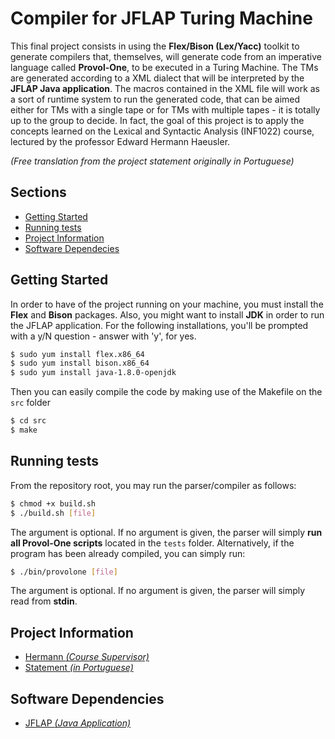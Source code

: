 # Compiler for JFLAP Turing Machine

This final project consists in using the **Flex/Bison (Lex/Yacc)** toolkit to generate compilers that, themselves, will generate code from an imperative language called **Provol-One**, to be executed in a Turing Machine. The TMs are generated according to a XML dialect that will be interpreted by the **JFLAP Java application**. The macros contained in the XML file will work as a sort of runtime system to run the generated code, that can be aimed either for TMs with a single tape or for TMs with multiple tapes - it is totally up to the group to decide. In fact, the goal of this project is to apply the concepts learned on the Lexical and Syntactic Analysis (INF1022) course, lectured by the professor Edward Hermann Haeusler.

*(Free translation from the project statement originally in Portuguese)*

## Sections

- [Getting Started](#getting-started)
- [Running tests](#running-tests)
- [Project Information](#project-information)
- [Software Dependecies](#software-dependencies)

## Getting Started

In order to have of the project running on your machine, you must install the **Flex** and **Bison** packages. Also, you might want to install **JDK** in order to run the JFLAP application. For the following installations, you'll be prompted with a y/N question - answer with 'y', for yes.

``` bash
$ sudo yum install flex.x86_64
$ sudo yum install bison.x86_64
$ sudo yum install java-1.8.0-openjdk
```

Then you can easily compile the code by making use of the Makefile on the `src` folder

``` bash
$ cd src
$ make
```

## Running tests

From the repository root, you may run the parser/compiler as follows:

``` bash
$ chmod +x build.sh
$ ./build.sh [file]
```

The argument is optional. If no argument is given, the parser will simply **run all Provol-One scripts** located in the `tests` folder. Alternatively, if the program has been already compiled, you can simply run:

``` bash
$ ./bin/provolone [file]
```

The argument is optional. If no argument is given, the parser will simply read from **stdin**.

## Project Information

* [Hermann *(Course Supervisor)*](http://www-di.inf.puc-rio.br/~hermann/)
* [Statement *(in Portuguese)*](https://drive.google.com/file/d/185EW11LlP18a115te7fuPol0oz6TyTKs/view?usp=sharing)

## Software Dependencies

* [JFLAP *(Java Application)*](http://www.jflap.org/jflaptmp/)
